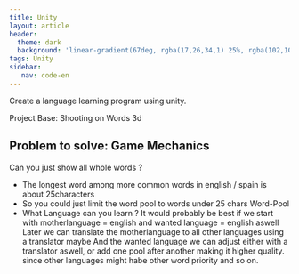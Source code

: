 ```yaml
---
title: Unity
layout: article
header:
  theme: dark
  background: 'linear-gradient(67deg, rgba(17,26,34,1) 25%, rgba(102,102,102,1) 43%, rgba(255,255,255,1) 80%)'
tags: Unity
sidebar: 
   nav: code-en   
--- 
```


Create a language learning program using unity.

Project Base:
Shooting on Words
3d

Problem to solve:
Game Mechanics
- 
Can you just show all whole words ? 
- The longest word among more common words in english / spain is about 25characters 
- So you could just limit the word pool to words under 25 chars 
Word-Pool 
- What Language can you learn ? It would probably be best if we start with motherlanguage = english and wanted language = english aswell 
  Later we can translate the motherlanguage to all other languages using a translator maybe 
  And the wanted language we can adjust either with a translator aswell, 
  or add one pool after another making it higher quality. 
  since other languages might habe other word priority and so on.
